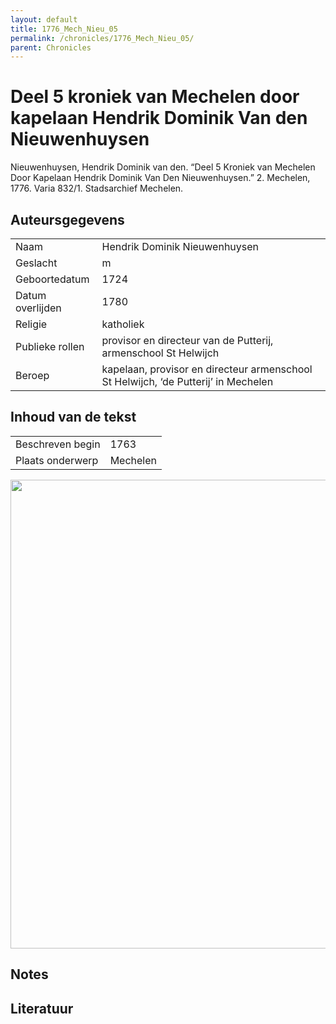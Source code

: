 ```yaml
---
layout: default
title: 1776_Mech_Nieu_05
permalink: /chronicles/1776_Mech_Nieu_05/
parent: Chronicles
--- 
```



# Deel 5 kroniek van Mechelen door kapelaan Hendrik Dominik Van den Nieuwenhuysen 

Nieuwenhuysen, Hendrik Dominik van den. “Deel 5 Kroniek van Mechelen Door Kapelaan Hendrik Dominik Van Den Nieuwenhuysen.” 2. Mechelen, 1776. Varia 832/1. Stadsarchief Mechelen. 

## Auteursgegevens 

| | | 
| --------------- | --------------- | 
| Naam | Hendrik Dominik Nieuwenhuysen | 
| Geslacht | m | 
 | Geboortedatum | 1724 | 
| Datum overlijden | 1780 | 
| Religie | katholiek | 
| Publieke rollen | provisor en directeur van de Putterij, armenschool St Helwijch | 
| Beroep | kapelaan, provisor en directeur armenschool St Helwijch, ‘de Putterij’ in Mechelen | 

## Inhoud van de tekst 

| | | 
| --------------- | --------------- | 
| Beschreven begin | 1763 | 
| Plaats onderwerp | Mechelen | 

[<img src="..\..\barplots_chronicles\1776_Mech_Nieu_05.jpg" width="750"/>](..\..\barplots_chronicles\1776_Mech_Nieu_05.jpg) 

## Notes 

## Literatuur 

